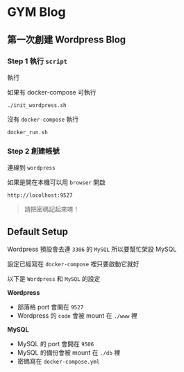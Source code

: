 # GYM Blog

## 第一次創建 Wordpress Blog

### Step 1 執行 `script`

執行

如果有 docker-compose 可執行

```
./init_wordpress.sh
```

沒有 `docker-compose` 執行

```
docker_run.sh
```

### Step 2 創建帳號

連線到 `wordpress`

如果是開在本機可以用 `browser` 開啟

```
http://locolhost:9527
```

> 請把密碼記起來唷！


## Default Setup

Wordpress 預設會去連 `3306` 的 `MySQL` 所以要幫忙架設 MySQL

設定已經寫在 `docker-compose` 裡只要啟動它就好

以下是 `Wordpress` 和 `MySQL` 的設定

**Wordpress** 

* 部落格 port 會開在 `9527`
* Wordpress 的 `code` 會被 mount 在 `./www` 裡

**MySQL**

* MySQL 的 port 會開在 `9506`
* MySQL 的備份會被 mount 在 `./db` 裡
* 密碼寫在 `docker-compose.yml`

